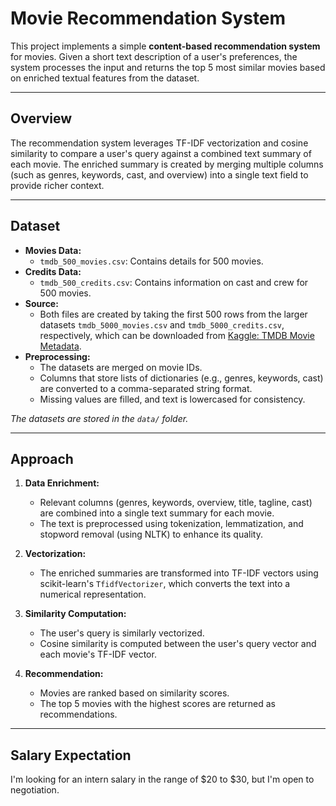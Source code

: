 # Movie Recommendation System

This project implements a simple **content-based recommendation system** for movies. Given a short text description of a user's preferences, the system processes the input and returns the top 5 most similar movies based on enriched textual features from the dataset.

---

## Overview

The recommendation system leverages TF-IDF vectorization and cosine similarity to compare a user's query against a combined text summary of each movie. The enriched summary is created by merging multiple columns (such as genres, keywords, cast, and overview) into a single text field to provide richer context.

---

## Dataset

- **Movies Data:**  
  - `tmdb_500_movies.csv`: Contains details for 500 movies.
- **Credits Data:**  
  - `tmdb_500_credits.csv`: Contains information on cast and crew for 500 movies.
- **Source:**  
  - Both files are created by taking the first 500 rows from the larger datasets `tmdb_5000_movies.csv` and `tmdb_5000_credits.csv`, respectively, which can be downloaded from [Kaggle: TMDB Movie Metadata](https://www.kaggle.com/datasets/tmdb/tmdb-movie-metadata?select=tmdb_5000_movies.csv).
- **Preprocessing:**  
  - The datasets are merged on movie IDs.
  - Columns that store lists of dictionaries (e.g., genres, keywords, cast) are converted to a comma-separated string format.
  - Missing values are filled, and text is lowercased for consistency.

*The datasets are stored in the `data/` folder.*

---

## Approach

1. **Data Enrichment:**  
   - Relevant columns (genres, keywords, overview, title, tagline, cast) are combined into a single text summary for each movie.
   - The text is preprocessed using tokenization, lemmatization, and stopword removal (using NLTK) to enhance its quality.

2. **Vectorization:**  
   - The enriched summaries are transformed into TF-IDF vectors using scikit-learn's `TfidfVectorizer`, which converts the text into a numerical representation.

3. **Similarity Computation:**  
   - The user's query is similarly vectorized.
   - Cosine similarity is computed between the user's query vector and each movie's TF-IDF vector.

4. **Recommendation:**  
   - Movies are ranked based on similarity scores.
   - The top 5 movies with the highest scores are returned as recommendations.
  
---

## Salary Expectation

I'm looking for an intern salary in the range of $20 to $30, but I'm open to negotiation.
